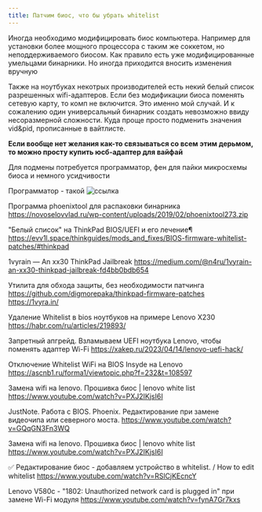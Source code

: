 ```yaml
---
title: Патчим биос, что бы убрать whitelist
---
```


Иногда необходимо модифицировать биос компьютера. Например для установки более мощного процессора с таким же соккетом, но неподдерживаемого биосом. Как правило есть уже модифицированные умельцами бинарники. Но иногда приходится вносить изменения вручную

Также на ноутбуках некотрых производителей есть некий белый список разрешенных wifi-адаптеров. Если без модификации биоса поменять сетевую карту, то комп не включится. Это именно мой случай. И к сожалению один универсальный бинарник создать невозможно ввиду несоразмерной сложности. Куда проще просто подменить значения vid&pid, прописанные в вайтлисте. 

**Если вообще нет желания как-то связываться со всем этим дерьмом, то можно просту купить юсб-адаптер для вайфай**

Для подмены потребуется программатор, фен для пайки микросхемы биоса и немного усидчивости

Программатор - такой 
![ссылка](https://images.prom.ua/3713155083_w600_h600_3713155083.jpg)

Программа phoenixtool для распаковки бинарника
https://novoselovvlad.ru/wp-content/uploads/2019/02/phoenixtool273.zip

"Белый список" на ThinkPad BIOS/UEFI и его лечение¶
https://evv1l.space/thinkguides/mods_and_fixes/BIOS-firmware-whitelist-patches/#thinkpad

1vyrain — An xx30 ThinkPad Jailbreak
https://medium.com/@n4ru/1vyrain-an-xx30-thinkpad-jailbreak-fd4bb0bdb654

Утилита для обхода защиты, без необходимости патчинга
https://github.com/digmorepaka/thinkpad-firmware-patches
https://1vyra.in/

Удаление Whitelist в bios ноутбуков на примере Lenovo X230
https://habr.com/ru/articles/219893/

Запретный апгрейд. Взламываем UEFI ноутбука Lenovo, чтобы поменять адаптер Wi-Fi
https://xakep.ru/2023/04/14/lenovo-uefi-hack/

Отключение Whitelist WiFi на BIOS Insyde на Lenovo
https://ascnb1.ru/forma1/viewtopic.php?f=232&t=108597

Замена wifi на lenovo. Прошивка биос | lenovo white list
https://www.youtube.com/watch?v=PXJ2IKjsI6I

JustNote. Работа с BIOS. Phoenix. Редактирование при замене видеочипа или северного моста.
https://www.youtube.com/watch?v=GQqGN3Fn3WQ

Замена wifi на lenovo. Прошивка биос | lenovo white list
https://www.youtube.com/watch?v=PXJ2IKjsI6I

✅ Редактирование биос - добавляем устройство в whitelist. / How to edit whitelist
https://www.youtube.com/watch?v=RSlCjKEcncY

Lenovo V580c - "1802: Unauthorized network card is plugged in" при замене Wi-Fi модуля
https://www.youtube.com/watch?v=fynA7Gr7kxs

